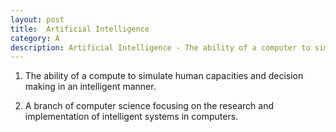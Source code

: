 ```yaml
---
layout: post
title:  Artificial Intelligence
category: A
description: Artificial Intelligence - The ability of a computer to simulate human capacities and decision making in an intelligent manner. (or) A branch of computer science focusing on the research and implementation of intelligent systems in computers.
---
```


1. The ability of a compute to simulate human capacities and decision making in an intelligent manner. 

2. A branch of computer science focusing on the research and implementation of intelligent systems in computers.
